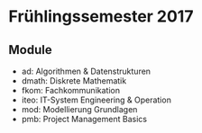 # Frühlingssemester 2017

## Module

- ad: Algorithmen & Datenstrukturen
- dmath: Diskrete Mathematik
- fkom: Fachkommunikation
- iteo: IT-System Engineering & Operation
- mod: Modellierung Grundlagen
- pmb: Project Management Basics
